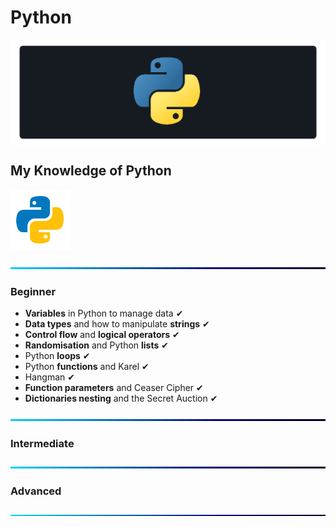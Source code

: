# Python

<a href="#"><img src="https://github.com/fismael21/fismael21/blob/main/img/background_2/Background_Pack_2_6.png" alt="html" align="center"/></a>

## My Knowledge of Python

<a href="https://www.python.org" target="_blank"><img src="https://github.com/fismael21/fismael21/blob/main/img/python.svg" alt="python" width="96" height="96"/></a>

![BackGround](https://github.com/fismael21/fismael21/blob/main/img/Line.png)

### Beginner
- **Variables** in Python to manage data ✔
- **Data types** and how to manipulate **strings** ✔
- **Control flow** and **logical operators** ✔
- **Randomisation** and Python **lists** ✔
- Python **loops** ✔
- Python **functions** and Karel ✔
- Hangman ✔
- **Function parameters** and Ceaser Cipher ✔
- **Dictionaries nesting** and the Secret Auction ✔

![BackGround](https://github.com/fismael21/fismael21/blob/main/img/Line.png)

### Intermediate

![BackGround](https://github.com/fismael21/fismael21/blob/main/img/Line.png)

### Advanced

![BackGround](https://github.com/fismael21/fismael21/blob/main/img/Line.png)
